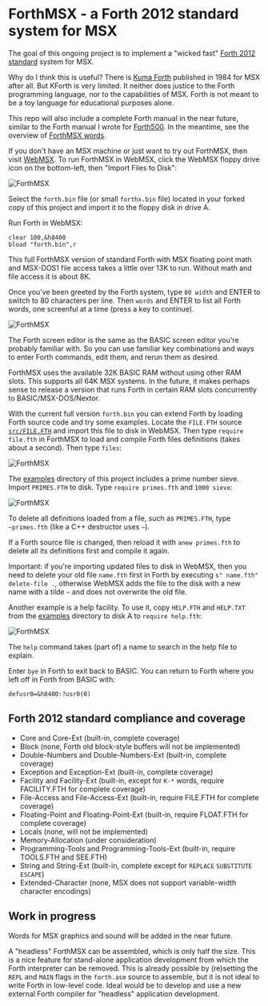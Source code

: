 # ForthMSX - a Forth 2012 standard system for MSX

The goal of this ongoing project is to implement a "wicked fast" [Forth 2012 standard](https://forth-standard.org/standard/words) system for MSX.

Why do I think this is useful? There is [Kuma Forth](https://www.jupiter-ace.co.uk/downloads/books/KumaForthManual%20.pdf) published in 1984 for MSX after all.  But KForth is very limited.  It neither does justice to the Forth programming language, nor to the capabilities of MSX.  Forth is not meant to be a toy language for educational purposes alone.

This repo will also include a complete Forth manual in the near future, similar to the Forth manual I wrote for [Forth500](https://github.com/Robert-van-Engelen/Forth500).  In the meantime, see the overview of [ForthMSX words](doc/words.md).

If you don't have an MSX machine or just want to try out ForthMSX, then visit [WebMSX](http://webmsx.org).  To run ForthMSX in WebMSX, click the WebMSX floppy drive icon on the bottom-left, then "Import Files to Disk":

![ForthMSX](img/forthmsx1.png)

Select the `forth.bin` file (or small `forthx.bin` file) located in your forked copy of this project and import it to the floppy disk in drive A.

Run Forth in WebMSX:

    clear 100,&h8400
    bload "forth.bin",r

This full ForthMSX version of standard Forth with MSX floating point math and MSX-DOS1 file access takes a little over 13K to run.  Without math and file access it is about 8K.

Once you've been greeted by the Forth system, type `80 width` and ENTER to switch to 80 characters per line.  Then `words` and ENTER to list all Forth words, one screenful at a time (press a key to continue).

![ForthMSX](img/forthmsx2.png)

The Forth screen editor is the same as the BASIC screen editor you're probably familiar with.  So you can use familiar key combinations and ways to enter Forth commands, edit them, and rerun them as desired.

ForthMSX uses the available 32K BASIC RAM without using other RAM slots.  This supports all 64K MSX systems.  In the future, it makes perhaps sense to release a version that runs Forth in certain RAM slots concurrently to BASIC/MSX-DOS/Nextor.

With the current full version `forth.bin` you can extend Forth by loading Forth source code and try some examples.  Locate the `FILE.FTH` source [`src/FILE.FTH`](src/FILE.FTH) and import this file to disk in WebMSX.  Then type `require file.fth` in ForthMSX to load and compile Forth files definitions (takes about a second).  Then type `files`:

![ForthMSX](img/forthmsx3.png)

The [examples](examples) directory of this project includes a prime number sieve.  Import `PRIMES.FTH` to disk.  Type `require primes.fth` and `1000 sieve`:

![ForthMSX](img/forthmsx4.png)

To delete all definitions loaded from a file, such as `PRIMES.FTH`, type `~primes.fth` (like a C++ destructor uses `~`).

If a Forth source file is changed, then reload it with `anew primes.fth` to delete all its definitions first and compile it again.

Important: if you're importing updated files to disk in WebMSX, then you need to delete your old file `name.fth` first in Forth by executing `s" name.fth" delete-file .`, otherwise WebMSX adds the file to the disk with a new name with a tilde `~` and does not overwrite the old file.

Another example is a help facility.  To use it, copy `HELP.FTH` and `HELP.TXT` from the [examples](examples) directory to disk A to `require help.fth`:

![ForthMSX](img/forthmsx5.png)

The `help` command takes (part of) a name to search in the help file to explain.

Enter `bye` in Forth to exit back to BASIC.  You can return to Forth where you left off in Forth from BASIC with:

    defusr0=&h8400:?usr0(0)

## Forth 2012 standard compliance and coverage

- Core and Core-Ext (built-in, complete coverage)
- Block (none, Forth old block-style buffers will not be implemented)
- Double-Numbers and Double-Numbers-Ext (built-in, complete coverage)
- Exception and Exception-Ext (built-in, complete coverage)
- Facility and Facility-Ext (built-in, except for `K-*` words, require FACILITY.FTH for complete coverage)
- File-Access and File-Access-Ext (built-in, require FILE.FTH for complete coverage)
- Floating-Point and Floating-Point-Ext (built-in, require FLOAT.FTH for complete coverage)
- Locals (none, will not be implemented)
- Memory-Allocation (under consideration)
- Programming-Tools and Programming-Tools-Ext (built-in, require TOOLS.FTH and SEE.FTH)
- String and String-Ext (built-in, complete except for `REPLACE` `SUBSTITUTE` `ESCAPE`)
- Extended-Character (none, MSX does not support variable-width character encodings)

## Work in progress

Words for MSX graphics and sound will be added in the near future.

A "headless" ForthMSX can be assembled, which is only half the size.  This is a nice feature for stand-alone application development from which the Forth interpreter can be removed.  This is already possible by (re)setting the `REPL` and `MAIN` flags in the `forth.asm` source to assemble, but it is not ideal to write Forth in low-level code.  Ideal would be to develop and use a new external Forth compiler for "headless" application development.
